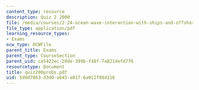 ```yaml
---
content_type: resource
description: Quiz 2 2000
file: /media/courses/2-24-ocean-wave-interaction-with-ships-and-offshore-energy-systems-13-022-spring-2002/5d8d7863d3d0ab45a0176a012f884116_quiz200probs.pdf
file_type: application/pdf
learning_resource_types:
- Exams
ocw_type: OCWFile
parent_title: Exams
parent_type: CourseSection
parent_uid: ca5422ec-28de-399b-f48f-7a821defd776
resourcetype: Document
title: quiz200probs.pdf
uid: 5d8d7863-d3d0-ab45-a017-6a012f884116
---
```

